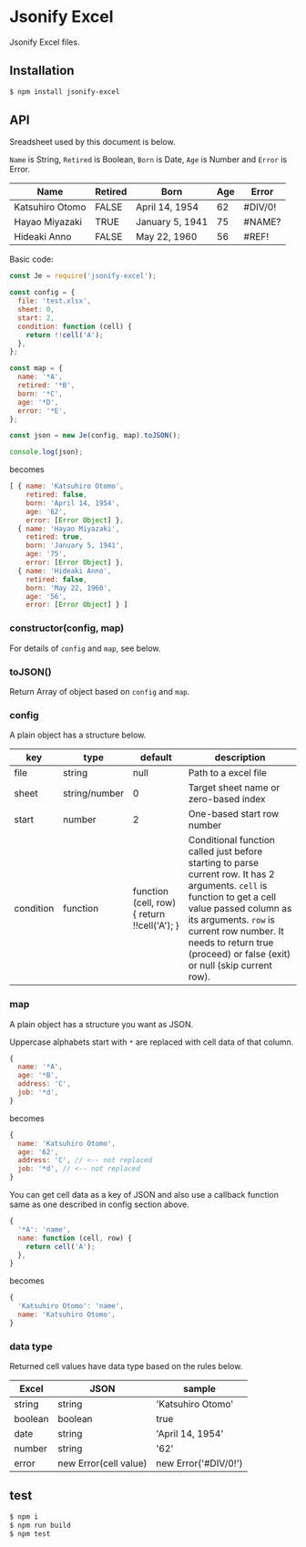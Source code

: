 # Jsonify Excel

Jsonify Excel files.

## Installation

```bash
$ npm install jsonify-excel
```

## API

Sreadsheet used by this document is below.

`Name` is String, `Retired` is Boolean, `Born` is Date, `Age` is Number and `Error` is Error.

|Name|Retired|Born|Age|Error|
|---|---|---|---|---|
|Katsuhiro Otomo|FALSE|April 14, 1954|62|#DIV/0!|
|Hayao Miyazaki|TRUE|January 5, 1941|75|#NAME?|
|Hideaki Anno|FALSE|May 22, 1960|56|#REF!|

Basic code:

```js
const Je = require('jsonify-excel');

const config = {
  file: 'test.xlsx',
  sheet: 0,
  start: 2,
  condition: function (cell) {
    return !!cell('A');
  },
};

const map = {
  name: '*A',
  retired: '*B',
  born: '*C',
  age: '*D',
  error: '*E',
};

const json = new Je(config, map).toJSON();

console.log(json);
```

becomes

```js
[ { name: 'Katsuhiro Otomo',
    retired: false,
    born: 'April 14, 1954',
    age: '62',
    error: [Error Object] },
  { name: 'Hayao Miyazaki',
    retired: true,
    born: 'January 5, 1941',
    age: '75',
    error: [Error Object] },
  { name: 'Hideaki Anno',
    retired: false,
    born: 'May 22, 1960',
    age: '56',
    error: [Error Object] } ]
```

### constructor(config, map)

For details of `config` and `map`, see below.

### toJSON()

Return Array of object based on `config` and `map`.


### config

A plain object has a structure below.

|key|type|default|description|
|---|---|---|---|
|file|string|null|Path to a excel file|
|sheet|string/number|0|Target sheet name or zero-based index|
|start|number|2|One-based start row number|
|condition|function|function (cell, row) { return !!cell('A'); }|Conditional function called just before starting to parse current row. It has 2 arguments. `cell` is function to get a cell value passed column as its arguments. `row` is current row number. It needs to return true (proceed) or false (exit) or null (skip current row).|

### map

A plain object has a structure you want as JSON.

Uppercase alphabets start with `*` are replaced with cell data of that column.

```js
{
  name: '*A',
  age: '*B',
  address: 'C',
  job: '*d',
}
```

becomes

```js
{
  name: 'Katsuhiro Otomo',
  age: '62',
  address: 'C', // <-- not replaced
  job: '*d', // <-- not replaced
}
```

You can get cell data as a key of JSON and also use a callback function same as one described in config section above.

```js
{
  '*A': 'name',
  name: function (cell, row) {
    return cell('A');
  },
}
```

becomes

```js
{
  'Katsuhiro Otomo': 'name',
  name: 'Katsuhiro Otomo',
}
```

### data type

Returned cell values have data type based on the rules below.

|Excel|JSON|sample|
|---|---|---|
|string|string|'Katsuhiro Otomo'|
|boolean|boolean|true|
|date|string|'April 14, 1954'|
|number|string|'62'|
|error|new Error(cell value)|new Error('#DIV/0!')|

## test

```bash
$ npm i
$ npm run build
$ npm test
```

